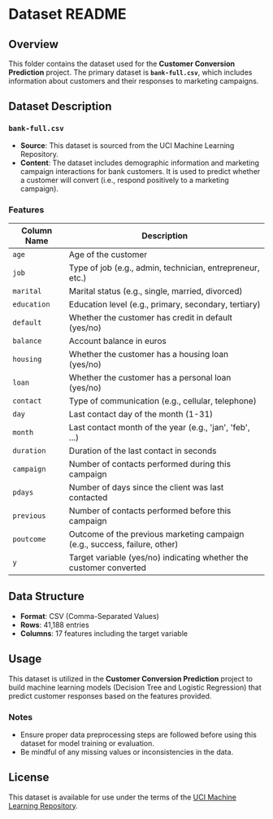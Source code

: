 # Dataset README

## Overview
This folder contains the dataset used for the **Customer Conversion Prediction** project. The primary dataset is **`bank-full.csv`**, which includes information about customers and their responses to marketing campaigns.

## Dataset Description

### `bank-full.csv`
- **Source**: This dataset is sourced from the UCI Machine Learning Repository.
- **Content**: The dataset includes demographic information and marketing campaign interactions for bank customers. It is used to predict whether a customer will convert (i.e., respond positively to a marketing campaign).

### Features
| Column Name       | Description                                                  |
|-------------------|--------------------------------------------------------------|
| `age`             | Age of the customer                                         |
| `job`             | Type of job (e.g., admin, technician, entrepreneur, etc.)  |
| `marital`         | Marital status (e.g., single, married, divorced)           |
| `education`       | Education level (e.g., primary, secondary, tertiary)       |
| `default`         | Whether the customer has credit in default (yes/no)        |
| `balance`         | Account balance in euros                                    |
| `housing`         | Whether the customer has a housing loan (yes/no)           |
| `loan`            | Whether the customer has a personal loan (yes/no)          |
| `contact`         | Type of communication (e.g., cellular, telephone)         |
| `day`             | Last contact day of the month (1-31)                       |
| `month`           | Last contact month of the year (e.g., 'jan', 'feb', ...)   |
| `duration`        | Duration of the last contact in seconds                     |
| `campaign`        | Number of contacts performed during this campaign           |
| `pdays`           | Number of days since the client was last contacted          |
| `previous`        | Number of contacts performed before this campaign           |
| `poutcome`        | Outcome of the previous marketing campaign (e.g., success, failure, other) |
| `y`               | Target variable (yes/no) indicating whether the customer converted |

## Data Structure
- **Format**: CSV (Comma-Separated Values)
- **Rows**: 41,188 entries
- **Columns**: 17 features including the target variable

## Usage
This dataset is utilized in the **Customer Conversion Prediction** project to build machine learning models (Decision Tree and Logistic Regression) that predict customer responses based on the features provided. 

### Notes
- Ensure proper data preprocessing steps are followed before using this dataset for model training or evaluation.
- Be mindful of any missing values or inconsistencies in the data.

## License
This dataset is available for use under the terms of the [UCI Machine Learning Repository](https://archive.ics.uci.edu/ml/datasets/Bank+Marketing).


